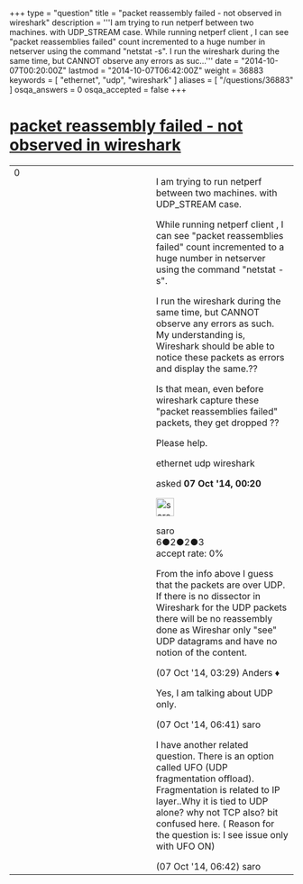 +++
type = "question"
title = "packet reassembly failed - not observed in wireshark"
description = '''I am trying to run netperf between two machines. with UDP_STREAM case.  While running netperf client , I can see &quot;packet reassemblies failed&quot; count incremented to a huge number in netserver using the command &quot;netstat -s&quot;. I run the wireshark during the same time, but CANNOT observe any errors as suc...'''
date = "2014-10-07T00:20:00Z"
lastmod = "2014-10-07T06:42:00Z"
weight = 36883
keywords = [ "ethernet", "udp", "wireshark" ]
aliases = [ "/questions/36883" ]
osqa_answers = 0
osqa_accepted = false
+++

<div class="headNormal">

# [packet reassembly failed - not observed in wireshark](/questions/36883/packet-reassembly-failed-not-observed-in-wireshark)

</div>

<div id="main-body">

<div id="askform">

<table id="question-table" style="width:100%;"><colgroup><col style="width: 50%" /><col style="width: 50%" /></colgroup><tbody><tr class="odd"><td style="width: 30px; vertical-align: top"><div class="vote-buttons"><span id="post-36883-upvote" class="ajax-command post-vote up" rel="nofollow" title="I like this post (click again to cancel)"> </span><div id="post-36883-score" class="post-score" title="current number of votes">0</div><span id="post-36883-downvote" class="ajax-command post-vote down" rel="nofollow" title="I dont like this post (click again to cancel)"> </span> <span id="favorite-mark" class="ajax-command favorite-mark" rel="nofollow" title="mark/unmark this question as favorite (click again to cancel)"> </span><div id="favorite-count" class="favorite-count"></div></div></td><td><div id="item-right"><div class="question-body"><p>I am trying to run netperf between two machines. with UDP_STREAM case.</p><p>While running netperf client , I can see "packet reassemblies failed" count incremented to a huge number in netserver using the command "netstat -s".</p><p>I run the wireshark during the same time, but CANNOT observe any errors as such. My understanding is, Wireshark should be able to notice these packets as errors and display the same.??</p><p>Is that mean, even before wireshark capture these "packet reassemblies failed" packets, they get dropped ??</p><p>Please help.</p></div><div id="question-tags" class="tags-container tags"><span class="post-tag tag-link-ethernet" rel="tag" title="see questions tagged &#39;ethernet&#39;">ethernet</span> <span class="post-tag tag-link-udp" rel="tag" title="see questions tagged &#39;udp&#39;">udp</span> <span class="post-tag tag-link-wireshark" rel="tag" title="see questions tagged &#39;wireshark&#39;">wireshark</span></div><div id="question-controls" class="post-controls"></div><div class="post-update-info-container"><div class="post-update-info post-update-info-user"><p>asked <strong>07 Oct '14, 00:20</strong></p><img src="https://secure.gravatar.com/avatar/03741fde046267f91ecf3e1989f88cc2?s=32&amp;d=identicon&amp;r=g" class="gravatar" width="32" height="32" alt="saro&#39;s gravatar image" /><p><span>saro</span><br />
<span class="score" title="6 reputation points">6</span><span title="2 badges"><span class="badge1">●</span><span class="badgecount">2</span></span><span title="2 badges"><span class="silver">●</span><span class="badgecount">2</span></span><span title="3 badges"><span class="bronze">●</span><span class="badgecount">3</span></span><br />
<span class="accept_rate" title="Rate of the user&#39;s accepted answers">accept rate:</span> <span title="saro has no accepted answers">0%</span></p></div></div><div id="comments-container-36883" class="comments-container"><span id="36892"></span><div id="comment-36892" class="comment"><div id="post-36892-score" class="comment-score"></div><div class="comment-text"><p>From the info above I guess that the packets are over UDP. If there is no dissector in Wireshark for the UDP packets there will be no reassembly done as Wireshar only "see" UDP datagrams and have no notion of the content.</p></div><div id="comment-36892-info" class="comment-info"><span class="comment-age">(07 Oct '14, 03:29)</span> <span class="comment-user userinfo">Anders ♦</span></div></div><span id="36893"></span><div id="comment-36893" class="comment"><div id="post-36893-score" class="comment-score"></div><div class="comment-text"><p>Yes, I am talking about UDP only.</p></div><div id="comment-36893-info" class="comment-info"><span class="comment-age">(07 Oct '14, 06:41)</span> <span class="comment-user userinfo">saro</span></div></div><span id="36894"></span><div id="comment-36894" class="comment"><div id="post-36894-score" class="comment-score"></div><div class="comment-text"><p>I have another related question. There is an option called UFO (UDP fragmentation offload). Fragmentation is related to IP layer..Why it is tied to UDP alone? why not TCP also? bit confused here. ( Reason for the question is: I see issue only with UFO ON)</p></div><div id="comment-36894-info" class="comment-info"><span class="comment-age">(07 Oct '14, 06:42)</span> <span class="comment-user userinfo">saro</span></div></div></div><div id="comment-tools-36883" class="comment-tools"></div><div class="clear"></div><div id="comment-36883-form-container" class="comment-form-container"></div><div class="clear"></div></div></td></tr></tbody></table>

</div>

</div>

